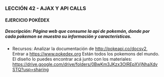 ### LECCIÓN 42 - AJAX Y API CALLS
#### EJERCICIO POKÉDEX
##### Descripción: Página web que consume la api de pokemón, donde por cada pokemon se muestra su información y características.

- Recursos:
Analizar la documentación de http://pokeapi.co/docsv2, 
Entrar a https://www.pokedex.org
Están todos los pokemons del mundo.
El diseño lo puedes encontrar acá junto con los materiales:
https://drive.google.com/drive/folders/0BwKm3JKzx3OlREpXVjNhaXdvSTQ?usp=sharing
